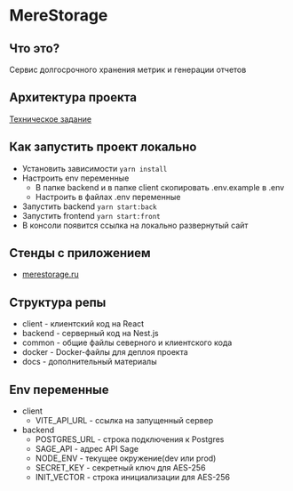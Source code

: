 <!-- Краткое описание репозитория -->
# MereStorage

## Что это?

Сервис долгосрочного хранения метрик и генерации отчетов


## Архитектура проекта

[Техническое задание](docs/tz.pdf)


## Как запустить проект локально

- Установить зависимости ```yarn install```
- Настроить env переменные
  - В папке backend и в папке client скопировать .env.example в .env
  - Настроить в файлах .env переменные
- Запустить backend ```yarn start:back```
- Запустить frontend ```yarn start:front```
- В консоли появится ссылка на локально развернутый сайт


## Стенды с приложением

- [merestorage.ru](http://merestorage.ru/)

## Структура репы

- client - клиентский код на React
- backend - серверный код на Nest.js
- common - общие файлы северного и клиентского кода
- docker - Docker-файлы для деплоя проекта
- docs - дополнительный материалы

## Env переменные

- client
  - VITE_API_URL - ссылка на запущенный сервер
- backend
  -  POSTGRES_URL - строка подключения к Postgres
  -  SAGE_API - адрес API Sage
  -  NODE_ENV - текущее окружение(dev или prod)
  -  SECRET_KEY - секретный ключ для AES-256
  -  INIT_VECTOR - строка инициализации для AES-256